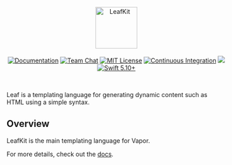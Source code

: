 <p align="center">
<img src="https://design.vapor.codes/images/vapor-leafkit.svg" height="96" alt="LeafKit">
<br>
<br>
<a href="https://docs.vapor.codes/4.0/"><img src="https://design.vapor.codes/images/readthedocs.svg" alt="Documentation"></a>
<a href="https://discord.gg/vapor"><img src="https://design.vapor.codes/images/discordchat.svg" alt="Team Chat"></a>
<a href="LICENSE"><img src="https://design.vapor.codes/images/mitlicense.svg" alt="MIT License"></a>
<a href="https://github.com/vapor/leaf-kit/actions/workflows/test.yml"><img src="https://img.shields.io/github/actions/workflow/status/vapor/leaf-kit/test.yml?event=push&style=plastic&logo=github&label=tests&logoColor=%23ccc" alt="Continuous Integration"></a>
<a href="https://codecov.io/github/vapor/leaf-kit"><img src="https://img.shields.io/codecov/c/github/vapor/leaf-kit?style=plastic&logo=codecov&label=codecov"></a>
<a href="https://swift.org"><img src="https://design.vapor.codes/images/swift510up.svg" alt="Swift 5.10+"></a>
</p>

<br>

Leaf is a templating language for generating dynamic content such as HTML using a simple syntax.

## Overview

LeafKit is the main templating language for Vapor.

For more details, check out the [docs](https://docs.vapor.codes/leaf/getting-started/).
